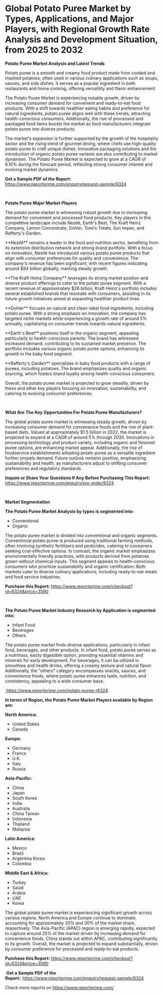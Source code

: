 <p><h1>Global Potato Puree Market by Types, Applications, and Major Players, with Regional Growth Rate Analysis and Development Situation, from 2025 to 2032</h1></p><p><strong>Potato Puree Market Analysis and Latest Trends</strong></p>
<p><p>Potato puree is a smooth and creamy food product made from cooked and mashed potatoes, often used in various culinary applications such as soups, sauces, and side dishes. It serves as a popular ingredient in both restaurants and home cooking, offering versatility and flavor enhancement.</p><p>The Potato Puree Market is experiencing notable growth, driven by increasing consumer demand for convenient and ready-to-eat food products. With a shift towards healthier eating habits and preference for natural ingredients, potato puree aligns well with these trends, attracting health-conscious consumers. Additionally, the rise of processed and packaged food items boosts the market as food manufacturers integrate potato puree into diverse products.</p><p>The market's expansion is further supported by the growth of the hospitality sector and the rising trend of gourmet dining, where chefs use high-quality potato puree to craft unique dishes. Innovative packaging solutions and the introduction of organic potato puree variants are also contributing to market dynamism. The Potato Puree Market is expected to grow at a CAGR of 6.10% during the forecast period, reflecting strong consumer interest and evolving market dynamics.</p></p>
<p><strong>Get a Sample PDF of the Report:&nbsp;</strong> <a href="https://www.reportprime.com/enquiry/request-sample/6324?utm_campaign=3517&utm_medium=2&utm_source=Github&utm_content=ia&utm_term=24032025&utm_id=potato-puree">https://www.reportprime.com/enquiry/request-sample/6324</a></p>
<p>&nbsp;</p>
<p><strong>Potato Puree Major Market Players</strong></p>
<p><p>The potato puree market is witnessing robust growth due to increasing demand for convenient and processed food products. Key players in this competitive landscape include Nestlé, Earth's Best, The Kraft Heinz Company, Lemon Concentrate, Dohler, Tomi’s Treats, Sun Impex, and Rafferty's Garden.</p><p>**Nestlé** remains a leader in the food and nutrition sector, benefiting from its extensive distribution network and strong brand portfolio. With a focus on innovation, Nestlé has introduced various potato puree products that align with consumer preferences for quality and convenience. The company's revenue has been significant, with recent figures indicating around $94 billion globally, marking steady growth.</p><p>**The Kraft Heinz Company** leverages its strong market position and diverse product offerings to cater to the potato puree segment. With a recent revenue of approximately $26 billion, Kraft Heinz's portfolio includes several established brands that resonate with consumers, assisting in its future growth initiatives aimed at expanding healthier product lines.</p><p>**Dohler** focuses on natural and clean-label food ingredients, including potato puree. With a strong emphasis on innovation, the company has targeted niche markets while experiencing a growth rate of around 5% annually, capitalizing on consumer trends towards natural ingredients.</p><p>**Earth's Best** positions itself in the organic segment, appealing particularly to health-conscious parents. The brand has witnessed increased demand, contributing to its sustained market presence. The portfolio includes various organic potato puree options, enhancing its growth in the baby food segment.</p><p>**Rafferty's Garden** specializes in baby food products with a range of purees, including potatoes. The brand emphasizes quality and organic sourcing, which fosters brand loyalty among health-conscious consumers.</p><p>Overall, the potato puree market is projected to grow steadily, driven by these and other key players focusing on innovation, sustainability, and catering to evolving consumer preferences.</p></p>
<p>&nbsp;</p>
<p><strong>What Are The Key Opportunities For Potato Puree Manufacturers?</strong></p>
<p><p>The global potato puree market is witnessing steady growth, driven by increasing consumer demand for convenience foods and the rise of plant-based diets. Valued at approximately $1.5 billion in 2022, the market is projected to expand at a CAGR of around 5% through 2030. Innovations in processing technology and product variety, including organic and flavored puree options, are enhancing market appeal. Additionally, the rise of foodservice establishments adopting potato puree as a versatile ingredient further propels demand. Future outlook remains positive, emphasizing sustainability and health, as manufacturers adjust to shifting consumer preferences and regulatory standards.</p></p>
<p><strong>Inquire or Share Your Questions If Any Before Purchasing This Report:</strong> <a href="https://www.reportprime.com/enquiry/pre-order/6324?utm_campaign=3517&utm_medium=2&utm_source=Github&utm_content=ia&utm_term=24032025&utm_id=potato-puree">https://www.reportprime.com/enquiry/pre-order/6324</a></p>
<p>&nbsp;</p>
<p><strong>Market Segmentation</strong></p>
<p><strong>The Potato Puree Market Analysis by types is segmented into:</strong></p>
<p><ul><li>Conventional</li><li>Organic</li></ul></p>
<p><p>The potato puree market is divided into conventional and organic segments. Conventional potato puree is produced using traditional farming methods, often involving synthetic fertilizers and pesticides, catering to consumers seeking cost-effective options. In contrast, the organic market emphasizes environmentally friendly practices, with products derived from potatoes grown without chemical inputs. This segment appeals to health-conscious consumers who prioritize sustainability and organic certification. Both markets cater to diverse culinary applications, including ready-to-eat meals and food service industries.</p></p>
<p><strong>Purchase this Report:&nbsp;</strong><a href="https://www.reportprime.com/checkout?id=6324&price=3590&utm_campaign=3517&utm_medium=2&utm_source=Github&utm_content=ia&utm_term=24032025&utm_id=potato-puree">https://www.reportprime.com/checkout?id=6324&price=3590</a></p>
<p>&nbsp;</p>
<p><strong>The Potato Puree Market Industry Research by Application is segmented into:</strong></p>
<p><ul><li>Infant Food</li><li>Beverages</li><li>Others</li></ul></p>
<p><p>The potato puree market finds diverse applications, particularly in infant food, beverages, and other products. In infant food, potato puree serves as a nutritious, easily digestible option, providing essential vitamins and minerals for early development. For beverages, it can be utilized in smoothies and health drinks, offering a creamy texture and natural flavor. Additionally, the "others" category encompasses snacks, sauces, and convenience foods, where potato puree enhances taste, nutrition, and consistency, appealing to a wide consumer base.</p></p>
<p><a href="https://www.reportprime.com/potato-puree-r6324?utm_campaign=3517&utm_medium=2&utm_source=Github&utm_content=ia&utm_term=24032025&utm_id=potato-puree">&nbsp;https://www.reportprime.com/potato-puree-r6324</a></p>
<p><strong>In terms of Region, the Potato Puree Market Players available by Region are:</strong></p>
<p>
    <p> <strong> North America: </strong>
        <ul>
            <li>United States</li>
            <li>Canada</li>
        </ul>
        </p> 
    <p> <strong> Europe: </strong>
        <ul>
            <li>Germany</li>
            <li>France</li>
            <li>U.K.</li>
            <li>Italy</li>
            <li>Russia</li>
        </ul>
        </p> 
    <p> <strong> Asia-Pacific: </strong>
        <ul>
            <li>China</li>
            <li>Japan</li>
            <li>South Korea</li>
            <li>India</li>
            <li>Australia</li>
            <li>China Taiwan</li>
            <li>Indonesia</li>
            <li>Thailand</li>
            <li>Malaysia</li>
        </ul>
        </p> 
    <p> <strong> Latin America: </strong>
        <ul>
            <li>Mexico</li>
            <li>Brazil</li>
            <li>Argentina Korea</li>
            <li>Colombia</li>
        </ul>
        </p> 
    <p> <strong> Middle East & Africa: </strong>
        <ul>
            <li>Turkey</li>
            <li>Saudi</li>
            <li>Arabia</li>
            <li>UAE</li>
            <li>Korea</li>
        </ul>
    </p>
    </p>
<p><p>The global potato puree market is experiencing significant growth across various regions. North America and Europe continue to dominate, accounting for approximately 35% and 30% of the market share, respectively. The Asia-Pacific (APAC) region is emerging rapidly, expected to capture around 25% of the market driven by increasing demand for convenience foods. China stands out within APAC, contributing significantly to its growth. Overall, the market is projected to expand substantially, driven by consumer preference for processed and ready-to-eat products.</p></p>
<p><strong>Purchase this Report: </strong><a href="https://www.reportprime.com/checkout?id=6324&price=3590&utm_campaign=3517&utm_medium=2&utm_source=Github&utm_content=ia&utm_term=24032025&utm_id=potato-puree">https://www.reportprime.com/checkout?id=6324&price=3590</a></p>
<p>&nbsp;<strong>Get a Sample PDF of the Report:&nbsp;&nbsp;</strong><a href="https://www.reportprime.com/enquiry/request-sample/6324?utm_campaign=3517&utm_medium=2&utm_source=Github&utm_content=ia&utm_term=24032025&utm_id=potato-puree">https://www.reportprime.com/enquiry/request-sample/6324</a></p>
<p><strong></strong></p>
<p>Check more reports on <a href="https://www.reportprime.com/?utm_campaign=3517&utm_medium=2&utm_source=Github&utm_content=ia&utm_term=24032025&utm_id=potato-puree">https://www.reportprime.com/</a></p>